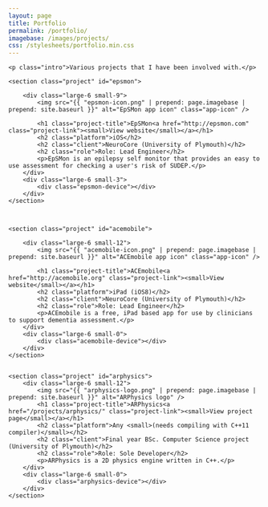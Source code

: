 ```yaml
---
layout: page
title: Portfolio
permalink: /portfolio/
imagebase: /images/projects/
css: /stylesheets/portfolio.min.css
---
```


<div>

    <p class="intro">Various projects that I have been involved with.</p>

	<section class="project" id="epsmon">
		
		<div class="large-6 small-9">
			<img src="{{ "epsmon-icon.png" | prepend: page.imagebase | prepend: site.baseurl }}" alt="EpSMon app icon" class="app-icon" />
		
        	<h1 class="project-title">EpSMon<a href="http://epsmon.com" class="project-link"><small>View website</small></a></h1>
        	<h2 class="platform">iOS</h2>
        	<h2 class="client">NeuroCore (University of Plymouth)</h2>
        	<h2 class="role">Role: Lead Engineer</h2>
        	<p>EpSMon is an epilepsy self monitor that provides an easy to use assessment for checking a user's risk of SUDEP.</p>
        </div>
        <div class="large-6 small-3">
        	<div class="epsmon-device"></div>
        </div>
    </section>
    


    <section class="project" id="acemobile">
    
    	<div class="large-6 small-12">
    		<img src="{{ "acemobile-icon.png" | prepend: page.imagebase | prepend: site.baseurl }}" alt="ACEmobile app icon" class="app-icon" />
    	
			<h1 class="project-title">ACEmobile<a href="http://acemobile.org" class="project-link"><small>View website</small></a></h1>
			<h2 class="platform">iPad (iOS8)</h2>
			<h2 class="client">NeuroCore (University of Plymouth)</h2>
			<h2 class="role">Role: Lead Engineer</h2>
			<p>ACEmobile is a free, iPad based app for use by clinicians to support dementia assessment.</p>
        </div>
        <div class="large-6 small-0">
        	<div class="acemobile-device"></div>
        </div>
    </section>

                    
    <section class="project" id="arphysics">
    	<div class="large-6 small-12">
			<img src="{{ "arphysics-logo.png" | prepend: page.imagebase | prepend: site.baseurl }}" alt="ARPhysics logo" />
			<h1 class="project-title">ARPhysics<a href="/projects/arphysics/" class="project-link"><small>View project page</small></a></h1>
			<h2 class="platform">Any <small>(needs compiling with C++11 compiler)</small></h2>
			<h2 class="client">Final year BSc. Computer Science project (University of Plymouth)</h2>
			<h2 class="role">Role: Sole Developer</h2>
			<p>ARPhysics is a 2D physics engine written in C++.</p>
        </div>
        <div class="large-6 small-0">
        	<div class="arphysics-device"></div>
        </div>
    </section>
    
</div>